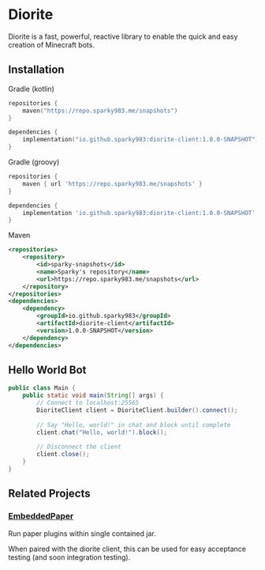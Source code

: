 # Diorite

Diorite is a fast, powerful, reactive library to enable the quick and easy creation of Minecraft 
bots. 

## Installation

Gradle (kotlin)

```kotlin
repositories {
    maven("https://repo.sparky983.me/snapshots")
}

dependencies {
    implementation("io.github.sparky983:diorite-client:1.0.0-SNAPSHOT")
}
```

Gradle (groovy)

```groovy
repositories {
    maven { url 'https://repo.sparky983.me/snapshots' }
}

dependencies {
    implementation 'io.github.sparky983:diorite-client:1.0.0-SNAPSHOT'
}
```

Maven

```xml
<repositories>
    <repository>
        <id>sparky-snapshots</id>
        <name>Sparky's repository</name>
        <url>https://repo.sparky983.me/snapshots</url>
    </repository>
</repositories>
<dependencies>
    <dependency>
        <groupId>io.github.sparky983</groupId>
        <artifactId>diorite-client</artifactId>
        <version>1.0.0-SNAPSHOT</version>
    </dependency>
</dependencies>
```

## Hello World Bot

```java
public class Main {
    public static void main(String[] args) {
        // Connect to localhost:25565
        DioriteClient client = DioriteClient.builder().connect();
        
        // Say "Hello, world!" in chat and block until complete
        client.chat("Hello, world!").block();
        
        // Disconnect the client
        client.close();
    }
}
```

## Related Projects

### [EmbeddedPaper](https://github.com/Sparky983/EmbeddedPaper)

Run paper plugins within single contained jar. 

When paired with the diorite client, this can be used for easy acceptance testing (and soon 
integration testing). 
